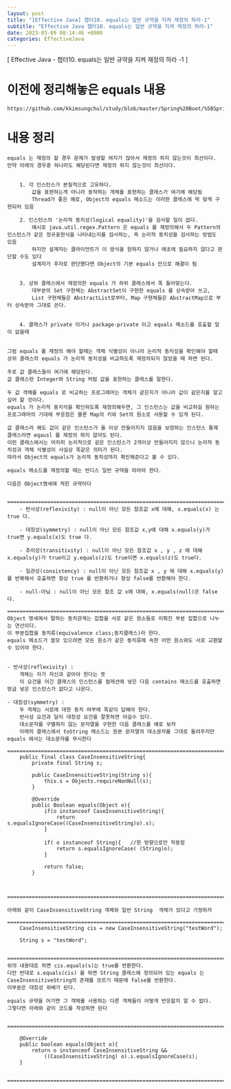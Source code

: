 ```yaml
---  
layout: post  
title: "[Effective Java] 챕터10. equals는 일반 규약을 지켜 재정의 하라-1"  
subtitle: "Effective Java 챕터10. equals는 일반 규약을 지켜 재정의 하라-1"  
date: 2023-03-09 08:14:46 +0900  
categories: EffectiveJava  
---  
```

[ Effective Java - 챕터10. equals는 일반 규약을 지켜 재정의 하라 -1 ]  
  
  
# 이전에 정리해놓은 equals 내용  
	https://github.com/kkimsungchul/study/blob/master/Spring%20Boot/%5BSpring%20Boot%5D%20equals%20%EC%82%AC%EC%9A%A9%EB%B2%95%20%EB%B0%8F%20%EC%83%9D%EA%B0%81.txt  
  
  
# 내용 정리  
	equals 는 재정의 할 경우 문제가 발생할 여지가 많아서 재정의 하지 않는것이 최선이다.  
	만약 아래의 경우중 하나라도 해당된다면 재정의 하지 않는것이 최선이다.  
  
  
		1. 각 인스턴스가 본질적으로 고유하다.  
			값을 표현하는게 아니라 동작하는 개체를 표현하는 클래스가 여기에 해당됨  
			Thread가 좋은 예로, Object의 equals 메소드는 이러한 클래스에 딱 맞게 구현되어 있음  
		  
		2. 인스턴스의 '논리적 동치성(logical equality)'을 검사할 일이 없다.  
			예시로 java.util.regex.Pattern 은 equals 를 재정의해서 두 Pattern의 인스턴스가 같은 정규표현식을 나타내는지를 검사하는, 즉 논리적 동치성을 검사하는 방법도 있음  
			하지만 설계자는 클라이언트가 이 방식을 원하지 않거나 애초에 필요하지 않다고 판단할 수도 있다  
			설계자가 후자로 판단했다면 Object의 기본 equals 만으로 해결이 됨  
  
		  
		3. 상위 클래스에서 재정의한 equals 가 하위 클래스에서 똑 들어맞는다.  
			대부분의 Set 구현체는 AbstractSet이 구현한 equals 를 상속받아 쓰고,  
			List 구현체들은 AbstractList로부터, Map 구현체들은 AbstractMap으로 부터 상속받아 그대로 쓴다.  
  
  
		4. 클래스가 private 이거나 package-private 이고 equals 메소드를 호출할 일이 없을때  
  
  
	그럼 equals 를 재정의 해야 할때는 객체 식별성이 아니라 논리적 동치성을 확인해야 할때 상위 클래스의 equals 가 논리적 동치성을 비교하도록 재정의되지 않았을 때 하면 된다.  
  
	주로 값 클래스들이 여기에 해당된다.  
	값 클래스란 Integer와 String 처럼 값을 표현하는 클래스를 말한다.  
  
	두 값 객체를 equals 로 비교하는 프로그래머는 객체가 같은지가 아니라 값이 같은지를 알고 싶어 할 것이다.  
	equals 가 논리적 동치석을 확인하도록 재정의해두면, 그 인스턴스는 값을 비교하길 원하는 프로그래머의 기대에 부응함은 물론 Map의 키와 Set의 원소로 사용할 수 있게 된다.  
  
	값 클래스라 해도 값이 같은 인스턴스가 둘 이상 만들어지지 않음을 보장하는 인스턴스 통제 클래스라면 eqausl 를 재정의 하지 않아도 된다.  
	이런 클래스에서는 어차피 논리적으로 같은 인스턴스가 2개이상 만들어지지 않으니 논리적 동치성과 객체 식별성이 사실상 똑같은 의미가 된다.  
	따라서 Object의 equals가 논리적 동치성까지 확인해준다고 볼 수 있다.  
  
	equals 메소드를 재정의할 때는 반디스 일반 규약을 따라야 한다.  
  
	다음은 Object명세에 적힌 규약이다  
  
		=================================================================================================================  
		- 반사성(reflexivity) : null이 아닌 모든 참조값 x에 대해, x.equals(x) 는 true 다.  
		  
		- 대칭성(symmetry) : null이 아닌 모든 참조값 x,y에 대해 x.equals(y)가 true면 y.equals(x)도 true 다.  
  
		- 추이성(transitivity) : null이 아닌 모든 참조값 x , y , z 에 대해 x.equals(y)가 true이고 y.equals(z)도 true이면 x.equals(z)도 true다.  
  
		- 일관성(consistency) : null이 아닌 모든 참조값 x , y 에 대해 x.equals(y)를 반복해서 호출하면 항상 true 를 반환하거나 항상 false를 반환해야 한다.  
  
		- null-아님 : null이 아닌 모든 참조 값 x에 대해, x.equals(null)은 false 다.  
		=================================================================================================================  
	Object 명세에서 말하는 동치관계는 집합을 서로 같은 원소들로 이뤄진 부분 집합으로 나누는 연산이다.  
	이 부분집합을 동치류(equivalence class;동치클래스)라 한다.  
	equals 메소드가 쓸모 있으려면 모든 원소가 같은 동치류에 속한 어떤 원소와도 서로 교환할 수 있어야 한다.  
	  
  
	- 반사성(reflexivity) :  
		객체는 자기 자신과 같아야 한다는 뜻  
		이 요건을 어긴 클래스의 인스턴스를 컬레션에 넣은 다음 contains 메소드를 호출하면 방금 넣은 인스턴스가 없다고 나온다.  
  
	- 대칭성(symmetry) :   
		두 객체는 서로에 대한 동치 여부에 똑같이 답해야 한다.  
		반사성 요건과 달리 대칭성 요건을 잘못하면 어길수 있다.  
		대소문자를 구별하지 않는 문자열을 구현한 다음 클래스를 예로 보자  
		아래의 클래스에서 toString 메소드는 원본 문자열의 대소문자를 그대로 돌려주지만 equals 에서는 대소문자를 무시한다  
		=================================================================================================================  
		public final class CaseInsensitiveString{  
			private final String s;  
  
			public CaseInsensitiveString(String s){  
				this.s = Objects.requireNonNull(s);  
			}  
  
			@Override  
			public Boolean equals(Object o){  
				if(o instanceof CaseInsensitiveString){  
					return s.equalsIgnoreCase((CaseInsensitiveString)o).s);  
				}  
				  
				if( o instanceof String){	//한 방향으로만 작동함  
					return s.equalsIgnoreCase( (String)o);  
				}  
  
				return false;  
			}  
  
  
		=================================================================================================================  
  
	아래와 같이 CaseInsensitiveString 객체와 일반 String  객체가 있다고 가정하자  
		=================================================================================================================  
		CaseInsensitiveString cis = new CaseInsensitiveString("testWord");  
  
		String s = "testWord";  
  
		=================================================================================================================  
	위의 내용대로 하면 cis.equals(s)는 true를 반환한다.  
	다만 반대로 s.equals(cis) 를 하면 String 클래스에 정의되어 있는 equals 는 CaseInsensitiveString의 존재를 모르기 때문에 false를 반환한다.  
	이부분은 대칭성 위배가 된다.  
  
	equals 규약을 어기면 그 객체를 사용하는 다른 객체들이 어떻게 반응할지 알 수 없다.  
	그렇다면 아래와 같이 코드를 작성하면 된다  
  
		=================================================================================================================  
  
		@Override  
		public boolean equals(Object o){  
			return o instanceof CaseInsensitiveString &&   
				((CaseInsensitiveString) o).s.equalsIgnoreCase(s);  
		}  
  
		=================================================================================================================  
